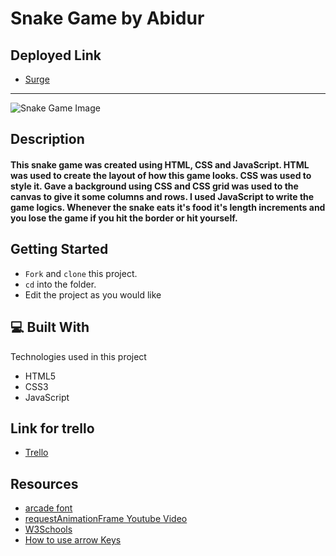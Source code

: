 # Snake Game by Abidur

## Deployed Link
- [Surge](https://snake-game-by-abidur.surge.sh/)
***

![Snake Game Image](https://i.imgur.com/Kcjk3e2.png)

## Description
#### This snake game was created using HTML, CSS and JavaScript. HTML was used to create the layout of how this game looks. CSS was used to style it. Gave a background using CSS and CSS grid was used to the canvas to give it some columns and rows. I used JavaScript to write the game logics. Whenever the snake eats it's food it's length increments and you lose the game if you hit the border or hit yourself.

## Getting Started
- `Fork` and `clone` this project.
- `cd` into the folder.
- Edit the project as you would like

## 💻 Built With

Technologies used in this project

- HTML5
- CSS3
- JavaScript

## Link for trello
- [Trello](https://trello.com/b/IbOYHikc/snake-game-by-abidur)

## Resources
- [arcade font](https://www.cdnfonts.com/arcade-classic.font)
- [requestAnimationFrame Youtube Video](https://www.youtube.com/watch?v=zBRqnSiq_VM)
- [W3Schools](https://www.w3schools.com/)
- [How to use arrow Keys](https://www.codegrepper.com/code-examples/javascript/addeventlistener+arrow+keys)